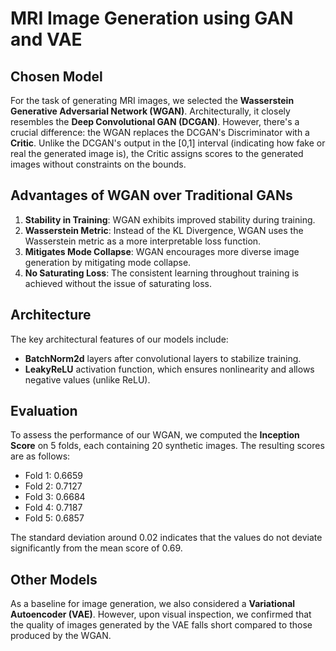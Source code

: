 # MRI Image Generation using GAN and VAE

## Chosen Model

For the task of generating MRI images, we selected the **Wasserstein Generative Adversarial Network (WGAN)**. Architecturally, it closely resembles the **Deep Convolutional GAN (DCGAN)**. However, there's a crucial difference: the WGAN replaces the DCGAN's Discriminator with a **Critic**. Unlike the DCGAN's output in the [0,1] interval (indicating how fake or real the generated image is), the Critic assigns scores to the generated images without constraints on the bounds.

## Advantages of WGAN over Traditional GANs

1. **Stability in Training**: WGAN exhibits improved stability during training.
2. **Wasserstein Metric**: Instead of the KL Divergence, WGAN uses the Wasserstein metric as a more interpretable loss function.
3. **Mitigates Mode Collapse**: WGAN encourages more diverse image generation by mitigating mode collapse.
4. **No Saturating Loss**: The consistent learning throughout training is achieved without the issue of saturating loss.

## Architecture

The key architectural features of our models include:
- **BatchNorm2d** layers after convolutional layers to stabilize training.
- **LeakyReLU** activation function, which ensures nonlinearity and allows negative values (unlike ReLU).

## Evaluation

To assess the performance of our WGAN, we computed the **Inception Score** on 5 folds, each containing 20 synthetic images. The resulting scores are as follows:
- Fold 1: 0.6659
- Fold 2: 0.7127
- Fold 3: 0.6684
- Fold 4: 0.7187
- Fold 5: 0.6857

The standard deviation around 0.02 indicates that the values do not deviate significantly from the mean score of 0.69.

## Other Models

As a baseline for image generation, we also considered a **Variational Autoencoder (VAE)**. However, upon visual inspection, we confirmed that the quality of images generated by the VAE falls short compared to those produced by the WGAN.
